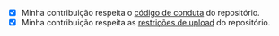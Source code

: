 <!-- INSTRUÇÕES: -->

<!-- 1. Seja descritivo no nome de sua PR. -->

<!-- 2. Informe o número da issue a que sua PR se refere (usando #NUMERO_DA_ISSUE). -->

<!-- 3. Nos conte mais sobre sua PR e o que você fez! (: -->

<!-- 4. Garanta que sua contribuição esteja de acordo com as regras descritas nos links abaixo. -->

- [X] Minha contribuição respeita o [código de conduta](https://github.com/OpenDevUFCG/Tamburetei/blob/master/CODE_OF_CONDUCT.md) do repositório.
- [X] Minha contribuição respeita as [restrições de upload](https://github.com/OpenDevUFCG/Tamburetei/wiki/Restrições-de-Upload) do repositório.
